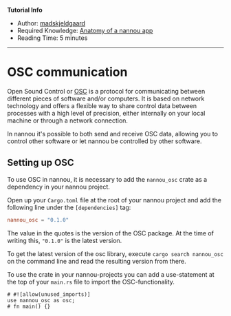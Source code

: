 **Tutorial Info**

- Author: [madskjeldgaard](https://madskjeldgaard.dk)
- Required Knowledge: [Anatomy of a nannou app](/tutorials/basics/anatomy-of-a-nannou-app.md)
- Reading Time: 5 minutes
---

# OSC communication

Open Sound Control or [OSC](http://http://opensoundcontrol.org/) is a protocol for communicating between different pieces of software and/or computers. It is based on network technology and offers a flexible way to share control data between processes with a high level of precision, either internally on your local machine or through a network connection.

In nannou it's possible to both send and receive OSC data, allowing you to control other software or let nannou be controlled by other software.

## Setting up OSC

To use OSC in nannou, it is necessary to add the `nannou_osc` crate as a dependency in your nannou project.

Open up your `Cargo.toml` file at the root of your nannou project and add the following line under the `[dependencies]` tag:

```toml
nannou_osc = "0.1.0"
```

The value in the quotes is the version of the OSC package. At the time of writing this, `"0.1.0"` is the latest version.

To get the latest version of the osc library, execute `cargo search nannou_osc` on the command line and read the resulting version from there.

To use the crate in your nannou-projects you can add a use-statement at the top of your `main.rs` file to import the OSC-functionality.

```rust,no_run
# #![allow(unused_imports)]
use nannou_osc as osc;
# fn main() {}
```
